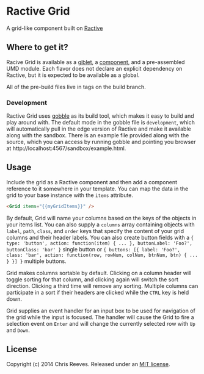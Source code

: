 # Ractive Grid

A grid-like component built on [Ractive](https://github.com/ractivejs/ractive)

## Where to get it?

Racive Grid is available as a [giblet](https://github.com/evs-chris/gobble-giblet), a [component](https://github.com/componentjs/component), and a pre-assembled UMD module. Each flavor does not declare an explicit dependency on Ractive, but it is expected to be available as a global.

All of the pre-build files live in tags on the build branch.

### Development

Ractive Grid uses [gobble](https://github.com/gobblejs/gobble) as its build tool, which makes it easy to build and play around with. The default mode in the gobble file is `development`, which will automatically pull in the edge version of Ractive and make it available along with the sandbox. There is an example file provided along with the source, which you can access by running gobble and pointing you browser at http://localhost:4567/sandbox/example.html.

## Usage

Include the grid as a Ractive component and then add a component reference to it somewhere in your template. You can map the data in the grid to your base instance with the `items` attribute.

```html
<Grid items="{{myGridItems}}" />
```

By default, Grid will name your columns based on the keys of the objects in your items list. You can also supply a `columns` array containing objects with `label`, `path`, `class`, and `order` keys that specify the content of your grid columns and their header labels. You can also create button fields with a `{ type: 'button', action: function(item) { ... }, buttonLabel: 'Foo?', buttonClass: 'bar' }` single button or `{ buttons: [{ label: 'Foo?', class: 'bar', action: function(row, rowNum, colNum, btnNum, btn) { ... } }] }` multiple buttons.

Grid makes columns sortable by default. Clicking on a column header will toggle sorting for that column, and clicking again will switch the sort direction. Clicking a third time will remove any sorting. Multiple columns can participate in a sort if their headers are clicked while the `CTRL` key is held down.

Grid supplies an event handler for an input box to be used for navigation of the grid while the input is focused. The handler will cause the Grid to fire a selection event on `Enter` and will change the currently selected row with `Up` and `Down`.

## License

Copyright (c) 2014 Chris Reeves. Released under an [MIT license](https://github.com/evs-chris/ractive-window/blob/master/LICENSE.md).
